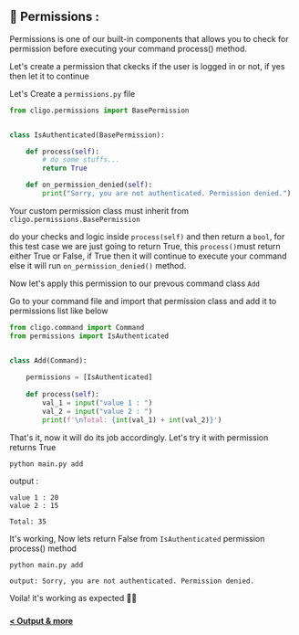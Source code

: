 ## 🔐 Permissions :

Permissions is one of our built-in components that allows you to check for
permission before executing your command process() method.

Let's create a permission that ckecks if the user is logged in or not, if yes
then let it to continue

Let's Create a `permissions.py` file
```python
from cligo.permissions import BasePermission


class IsAuthenticated(BasePermission):

    def process(self):
        # do some stuffs...
        return True

    def on_permission_denied(self):
        print("Sorry, you are not authenticated. Permission denied.")
```

Your custom permission class must inherit from `cligo.permissions.BasePermission`

do your checks and logic inside `process(self)`  and then return a `bool`, for 
this test case we are just going to return True, this `process()`must return 
either True or False, if True then it will continue to execute your command else
it will run `on_permission_denied()` method.

Now let's apply this permission to our prevous command class `Add`

Go to your command file and import that permission class and add it to permissions list like below
```python
from cligo.command import Command
from permissions import IsAuthenticated


class Add(Command):
    
    permissions = [IsAuthenticated]
    
    def process(self):
        val_1 = input("value 1 : ")
        val_2 = input("value 2 : ")
        print(f'\nTotal: {int(val_1) + int(val_2)}')
```

That's it, now it will do its job accordingly. Let's try it with permission returns True

```shell
python main.py add
```

output : 
```shell
value 1 : 20
value 2 : 15

Total: 35
```

It's working, Now lets return False from `IsAuthenticated` permission process() method

```shell
python main.py add
```

```shell
output: Sorry, you are not authenticated. Permission denied.
```

Voila! it's working as expected 🎉🥳


###

[<b> < Output & more </b>](8.Output&More.md)
